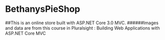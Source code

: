 # BethanysPieShop
##This is an online store built with ASP.NET Core 3.0 MVC. 
######Images and data are from this course in Pluralsight : Building Web Applications with ASP.NET Core MVC
